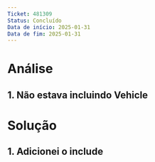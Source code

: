 ```yaml
---
Ticket: 481309
Status: Concluído
Data de início: 2025-01-31
Data de fim: 2025-01-31
---
```


# Análise
## 1. Não estava incluindo Vehicle


# Solução

## 1. Adicionei o include